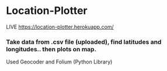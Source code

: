 # Location-Plotter

LIVE https://location-plotter.herokuapp.com/

### Take data from .csv file (uploaded), find latitudes and longitudes.. then plots on map.
Used Geocoder and Folium (Python Library)
